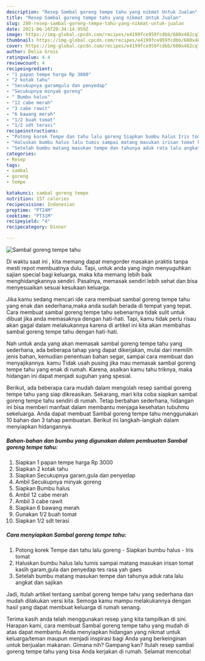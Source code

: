 ```yaml
---
description: "Resep Sambal goreng tempe tahu yang nikmat Untuk Jualan"
title: "Resep Sambal goreng tempe tahu yang nikmat Untuk Jualan"
slug: 280-resep-sambal-goreng-tempe-tahu-yang-nikmat-untuk-jualan
date: 2021-06-16T20:34:14.959Z
image: https://img-global.cpcdn.com/recipes/e4199fce959fcdbb/680x482cq70/sambal-goreng-tempe-tahu-foto-resep-utama.jpg
thumbnail: https://img-global.cpcdn.com/recipes/e4199fce959fcdbb/680x482cq70/sambal-goreng-tempe-tahu-foto-resep-utama.jpg
cover: https://img-global.cpcdn.com/recipes/e4199fce959fcdbb/680x482cq70/sambal-goreng-tempe-tahu-foto-resep-utama.jpg
author: Delia Gross
ratingvalue: 4.4
reviewcount: 4
recipeingredient:
- "1 papan tempe harga Rp 3000"
- "2 kotak tahu"
- "Secukupnya garamgula dan penyedap"
- "Secukupnya minyak goreng"
- " Bumbu halus"
- "12 cabe merah"
- "3 cabe rawit"
- "6 bawang merah"
- "1/2 buah tomat"
- "1/2 sdt terasi"
recipeinstructions:
- "Potong korek Tempe dan tahu lalu goreng Siapkan bumbu halus Iris tomat"
- "Haluskan bumbu halus lalu tumis sampai matang masukan irisan tomat kasih garam,gula dan penyedap tes rasa yah gaes"
- "Setelah bumbu matang masukan tempe dan tahunya aduk rata lalu angkat dan sajikan"
categories:
- Resep
tags:
- sambal
- goreng
- tempe

katakunci: sambal goreng tempe 
nutrition: 157 calories
recipecuisine: Indonesian
preptime: "PT24M"
cooktime: "PT31M"
recipeyield: "4"
recipecategory: Dinner

---
```



![Sambal goreng tempe tahu](https://img-global.cpcdn.com/recipes/e4199fce959fcdbb/680x482cq70/sambal-goreng-tempe-tahu-foto-resep-utama.jpg)

Di waktu  saat ini , kita memang dapat mengorder masakan praktis tanpa mesti repot membuatnya dulu. Tapi, untuk anda yang ingin menyuguhkan sajian special bagi keluarga, maka kita memang lebih baik menghidangkannya sendiri. Pasalnya, memasak sendiri lebih sehat dan bisa menyesuaikan sesuai kesukaan keluarga.

Jika kamu sedang mencari ide cara membuat sambal goreng tempe tahu yang enak dan sederhana,maka anda sudah berada di tempat yang tepat. Cara membuat sambal goreng tempe tahu  sebenarnya tidak sulit untuk dibuat jika anda memasaknya dengan hati-hati. Tapi, kamu tidak perlu risau akan gagal dalam melakukannya 
karena di artikel ini kita akan membahas sambal goreng tempe tahu dengan hati-hati.  



Nah untuk anda yang akan memasak sambal goreng tempe tahu yang sederhana, ada beberapa tahap yang dapat dikerjakan, mulai dari memilih jenis bahan, kemudian penentuan bahan segar, sampai cara membuat dan menyajikannya. kamu Tidak usah pusing jika mau memasak sambal goreng tempe tahu yang enak di rumah. Karena, asalkan kamu  tahu triknya, maka hidangan ini dapat menjadi suguhan yang spesial.

Berikut, ada beberapa cara mudah dalam mengolah resep sambal goreng tempe tahu yang siap dikreasikan. Sekarang, mari kita coba siapkan sambal goreng tempe tahu sendiri di rumah. Tetap berbahan sederhana, hidangan ini bisa memberi manfaat dalam membantu menjaga kesehatan tubuhmu sekeluarga. Anda dapat membuat Sambal goreng tempe tahu menggunakan 10 bahan dan 3 tahap pembuatan. Berikut ini langkah-langkah dalam menyiapkan hidangannya.

<!--inarticleads1-->

##### Bahan-bahan dan bumbu yang digunakan dalam pembuatan Sambal goreng tempe tahu:

1. Siapkan 1 papan tempe harga Rp 3000
1. Siapkan 2 kotak tahu
1. Siapkan Secukupnya garam,gula dan penyedap
1. Ambil Secukupnya minyak goreng
1. Siapkan  Bumbu halus
1. Ambil 12 cabe merah
1. Ambil 3 cabe rawit
1. Siapkan 6 bawang merah
1. Gunakan 1/2 buah tomat
1. Siapkan 1/2 sdt terasi




<!--inarticleads2-->

##### Cara menyiapkan Sambal goreng tempe tahu:

1. Potong korek Tempe dan tahu lalu goreng - Siapkan bumbu halus - Iris tomat
1. Haluskan bumbu halus lalu tumis sampai matang masukan irisan tomat kasih garam,gula dan penyedap tes rasa yah gaes
1. Setelah bumbu matang masukan tempe dan tahunya aduk rata lalu angkat dan sajikan




Jadi, itulah artikel tentang  sambal goreng tempe tahu  yang sederhana dan mudah dilakukan versi kita. Semoga kamu mampu melakukannya dengan hasil yang dapat membuat keluarga di rumah senang. 

Terima kasih anda telah menggunakan resep yang kita tampilkan di sini. Harapan kami, cara membuat  Sambal goreng tempe tahu yang mudah di atas dapat membantu Anda menyiapkan hidangan yang nikmat untuk keluarga/teman maupun menjadi inspirasi bagi Anda yang berkeinginan untuk berjualan makanan. Gimana nih? Gampang kan? Itulah resep sambal goreng tempe tahu yang bisa Anda kerjakan di rumah. Selamat mencoba!

